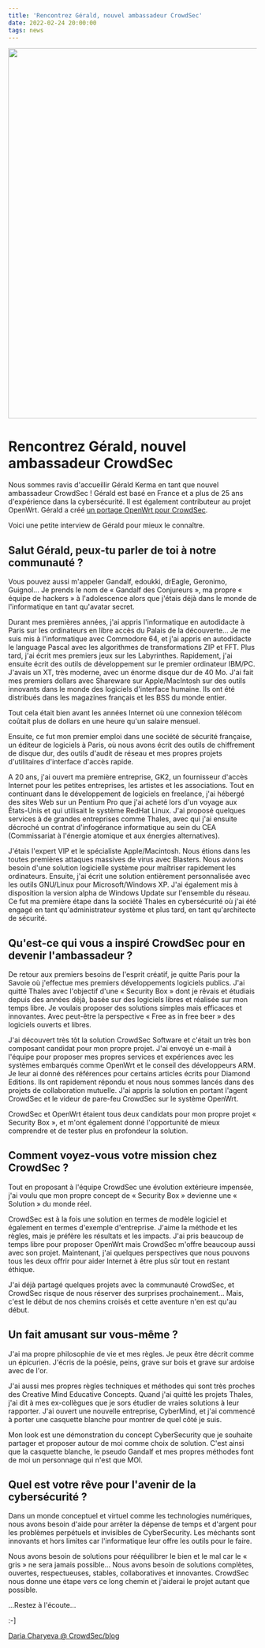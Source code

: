 ```yaml
---
title: 'Rencontrez Gérald, nouvel ambassadeur CrowdSec'
date: 2022-02-24 20:00:00
tags: news
---
```


<img src="/uploads/images/Gerald-750-×-400-px.webp" width="750px" heigth="400px">

# Rencontrez Gérald, nouvel ambassadeur CrowdSec

Nous sommes ravis d'accueillir Gérald Kerma en tant que nouvel ambassadeur CrowdSec ! Gérald est basé en France et a plus de 25 ans d'expérience dans la cybersécurité. Il est également contributeur au projet OpenWrt. Gérald a créé [un portage OpenWrt pour CrowdSec](https://openwrt.org/docs/guide-user/services/crowdsec). 

Voici une petite interview de Gérald pour mieux le connaître.

## Salut Gérald, peux-tu parler de toi à notre communauté ?

Vous pouvez aussi m'appeler Gandalf, edoukki, drEagle, Geronimo, Guignol… Je prends le nom de « Gandalf des Conjureurs », ma propre « équipe de hackers » à l'adolescence alors que j'étais déjà dans le monde de l'informatique en tant qu'avatar secret.

Durant mes premières années, j'ai appris l'informatique en autodidacte à Paris sur les ordinateurs en libre accès du Palais de la découverte… Je me suis mis à l'informatique avec Commodore 64, et j'ai appris en autodidacte le language Pascal avec les algorithmes de transformations ZIP et FFT. Plus tard, j'ai écrit mes premiers jeux sur les Labyrinthes. Rapidement, j'ai ensuite écrit des outils de développement sur le premier ordinateur IBM/PC. J'avais un XT, très moderne, avec un énorme disque dur de 40 Mo. J'ai fait mes premiers dollars avec Shareware sur Apple/MacIntosh sur des outils innovants dans le monde des logiciels d'interface humaine. Ils ont été distribués dans les magazines français et les BSS du monde entier.

Tout cela était bien avant les années Internet où une connexion télécom coûtait plus de dollars en une heure qu'un salaire mensuel.

Ensuite, ce fut mon premier emploi dans une société de sécurité française, un éditeur de logiciels à Paris, où nous avons écrit des outils de chiffrement de disque dur, des outils d'audit de réseau et mes propres projets d'utilitaires d'interface d'accès rapide.

A 20 ans, j'ai ouvert ma première entreprise, GK2, un fournisseur d'accès Internet pour les petites entreprises, les artistes et les associations. Tout en continuant dans le développement de logiciels en freelance, j'ai hébergé des sites Web sur un Pentium Pro que j'ai acheté lors d'un voyage aux États-Unis et qui utilisait le système RedHat Linux. J'ai proposé quelques services à de grandes entreprises comme Thales, avec qui j'ai ensuite décroché un contrat d'infogérance informatique au sein du CEA (Commissariat à l'énergie atomique et aux énergies alternatives).

J'étais l'expert VIP et le spécialiste Apple/Macintosh. Nous étions dans les toutes premières attaques massives de virus avec Blasters. Nous avions besoin d'une solution logicielle système pour maîtriser rapidement les ordinateurs. Ensuite, j'ai écrit une solution entièrement personnalisée avec les outils GNU/Linux pour Microsoft/Windows XP. J'ai également mis à disposition la version alpha de Windows Update sur l'ensemble du réseau. Ce fut ma première étape dans la société Thales en cybersécurité où j'ai été engagé en tant qu'administrateur système et plus tard, en tant qu'architecte de sécurité.

## Qu'est-ce qui vous a inspiré CrowdSec pour en devenir l'ambassadeur ?

De retour aux premiers besoins de l'esprit créatif, je quitte Paris pour la Savoie où j'effectue mes premiers développements logiciels publics. J'ai quitté Thales avec l'objectif d'une « Security Box » dont je rêvais et étudiais depuis des années déjà, basée sur des logiciels libres et réalisée sur mon temps libre. Je voulais proposer des solutions simples mais efficaces et innovantes. Avec peut-être la perspective « Free as in free beer » des logiciels ouverts et libres.

J'ai découvert très tôt la solution CrowdSec Software et c'était un très bon composant candidat pour mon propre projet. J'ai envoyé un e-mail à l'équipe pour proposer mes propres services et expériences avec les systèmes embarqués comme OpenWrt et le conseil des développeurs ARM. Je leur ai donné des références pour certains articles écrits pour Diamond Editions. Ils ont rapidement répondu et nous nous sommes lancés dans des projets de collaboration mutuelle. J'ai appris la solution en portant l'agent CrowdSec et le videur de pare-feu CrowdSec sur le système OpenWrt.

CrowdSec et OpenWrt étaient tous deux candidats pour mon propre projet « Security Box », et m'ont également donné l'opportunité de mieux comprendre et de tester plus en profondeur la solution.

## Comment voyez-vous votre mission chez CrowdSec ?

Tout en proposant à l'équipe CrowdSec une évolution extérieure impensée, j'ai voulu que mon propre concept de « Security Box » devienne une « Solution » du monde réel.

CrowdSec est à la fois une solution en termes de modèle logiciel et également en termes d'exemple d'entreprise. J'aime la méthode et les règles, mais je préfère les résultats et les impacts. J'ai pris beaucoup de temps libre pour proposer OpenWrt mais CrowdSec m'offre beaucoup aussi avec son projet. Maintenant, j'ai quelques perspectives que nous pouvons tous les deux offrir pour aider Internet à être plus sûr tout en restant éthique.

J'ai déjà partagé quelques projets avec la communauté CrowdSec, et CrowdSec risque de nous réserver des surprises prochainement… Mais, c'est le début de nos chemins croisés et cette aventure n'en est qu'au début.

## Un fait amusant sur vous-même ?

J'ai ma propre philosophie de vie et mes règles. Je peux être décrit comme un épicurien. J'écris de la poésie, peins, grave sur bois et grave sur ardoise avec de l'or.

J'ai aussi mes propres règles techniques et méthodes qui sont très proches des Creative Mind Educative Concepts. Quand j'ai quitté les projets Thales, j'ai dit à mes ex-collègues que je sors étudier de vraies solutions à leur rapporter. J'ai ouvert une nouvelle entreprise, CyberMind, et j'ai commencé à porter une casquette blanche pour montrer de quel côté je suis.

Mon look est une démonstration du concept CyberSecurity que je souhaite partager et proposer autour de moi comme choix de solution. C'est ainsi que la casquette blanche, le pseudo Gandalf et mes propres méthodes font de moi un personnage qui n'est que MOI.

## Quel est votre rêve pour l'avenir de la cybersécurité ?

Dans un monde conceptuel et virtuel comme les technologies numériques, nous avons besoin d'aide pour arrêter la dépense de temps et d'argent pour les problèmes perpétuels et invisibles de CyberSecurity. Les méchants sont innovants et hors limites car l'informatique leur offre les outils pour le faire.

Nous avons besoin de solutions pour rééquilibrer le bien et le mal car le « gris » ne sera jamais possible… Nous avons besoin de solutions complètes, ouvertes, respectueuses, stables, collaboratives et innovantes. CrowdSec nous donne une étape vers ce long chemin et j'aiderai le projet autant que possible.

…Restez à l'écoute…

:-]

[Daria Charyeva @ CrowdSec/blog](https://crowdsec.net/blog/meet-gerald-new-crowdsec-ambassador/)